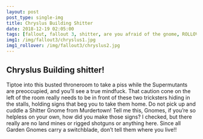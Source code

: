```yaml
---
layout: post
post_type: single-img
title: Chryslus Building Shitter
date: 2018-12-19 02:05:00
tags: [fallout, fallout 3, shitter, are you afraid of the gnome, ROLLOVER]
img1: /img/fallout3/chryslus1.jpg
img1_rollover: /img/fallout3/chryslus2.jpg
---
```

## Chryslus Building shitter!

Tiptoe into this busted throneroom to take a piss while the Supermutants are preoccupied, and you’ll see a true mindfuck. That caution cone on the left of the room really needs to be in front of these two tricksters hiding in the stalls, holding signs that beg you to take them home. Do not pick up and cuddle a Shitter Gnome from Murdertown! Tell me this, Gnomes, if you’re so helpless on your own, how did you make those signs? I checked, but there really are no land mines or rigged shotguns or anything here. Since all Garden Gnomes carry a switchblade, don’t tell them where you live!!
